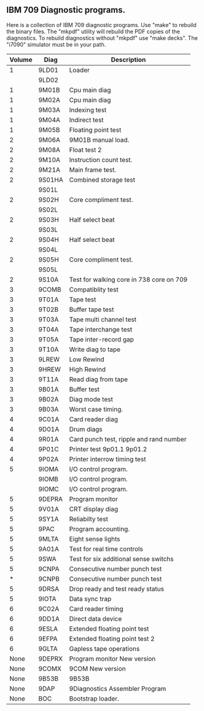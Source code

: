 ## IBM 709 Diagnostic programs.

Here is a collection of IBM 709 diagnostic programs. Use "make" to rebuild the binary
files. The "mkpdf" utility will rebuild the PDF copies of the diagnostics. To rebuild
diagnostics without "mkpdf" use "make decks". The "i7090" simulator must be in your
path.

    
Volume  |Diag   |Description
--------|-------|------------
1       |9LD01  |Loader 
        |9LD02  |  
1       |9M01B  |Cpu main diag  
1       |9M02A  |Cpu main diag  
1       |9M03A  |Indexing test  
1       |9M04A  |Indirect test  
1       |9M05B  |Floating point test  
2       |9M06A  |9M01B manual load.  
2       |9M08A  |Float test 2  
2       |9M10A  |Instruction count test.  
2       |9M21A  |Main frame test.  
2       |9S01HA |Combined storage test  
        |9S01L  |  
2       |9S02H  |Core compliment test.  
        |9S02L  |  
2       |9S03H  |Half select beat  
        |9S03L  |  
2       |9S04H  |Half select beat  
        |9S04L  |  
2       |9S05H  |Core compliment test.  
        |9S05L  |  
2       |9S10A  |Test for walking core in 738 core on 709  
3       |9COMB  |Compatiblity test  
3       |9T01A  |Tape test  
3       |9T02B  |Buffer tape test  
3       |9T03A  |Tape multi channel test  
3       |9T04A  |Tape interchange test  
3       |9T05A  |Tape inter-record gap  
3       |9T10A  |Write diag to tape  
3       |9LREW  |Low Rewind  
3       |9HREW  |High Rewind  
3       |9T11A  |Read diag from tape  
3       |9B01A  |Buffer test  
3       |9B02A  |Diag mode test  
3       |9B03A  |Worst case timing.  
4       |9C01A  |Card reader diag  
4       |9D01A  |Drum diags  
4       |9R01A  |Card punch test, ripple and rand number  
4       |9P01C  |Printer test 9p01.1 9p01.2  
4       |9P02A  |Printer interrow timing test  
5       |9IOMA  |I/O control program.  
        |9IOMB  |I/O control program.  
        |9IOMC  |I/O control program.  
5       |9DEPRA |Program monitor  
5       |9V01A  |CRT display diag  
5       |9SY1A  |Reliabilty test  
5       |9PAC   |Program accounting.  
5       |9MLTA  |Eight sense lights  
5       |9A01A  |Test for real time controls  
5       |9SWA   |Test for six additional sense switchs  
5       |9CNPA  |Consecutive number punch test  
*       |9CNPB  |Consecutive number punch test  
5       |9DRSA  |Drop ready and test ready status  
5       |9IOTA  |Data sync trap  
6       |9C02A  |Card reader timing  
6       |9DD1A  |Direct data device  
6       |9ESLA  |Extended floating point test  
6       |9EFPA  |Extended floating point test 2  
6       |9GLTA  |Gapless tape operations  
None    |9DEPRX |Program monitor New version  
None    |9COMX  |9COM New version  
None    |9B53B  |9B53B  
None    |9DAP   |9Diagnostics Assembler Program  
None    |BOC    |Bootstrap loader.  


